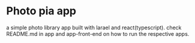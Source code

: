 # Photo pia app
 a simple photo library app built with larael and react(typescript).
 check README.md in app and app-front-end on how to run the respective apps.



